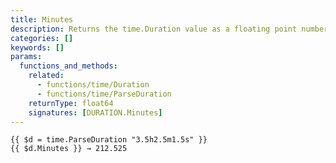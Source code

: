 ```yaml
---
title: Minutes
description: Returns the time.Duration value as a floating point number of minutes.
categories: []
keywords: []
params:
  functions_and_methods:
    related:
      - functions/time/Duration
      - functions/time/ParseDuration
    returnType: float64
    signatures: [DURATION.Minutes]
---
```


```go-html-template
{{ $d = time.ParseDuration "3.5h2.5m1.5s" }}
{{ $d.Minutes }} → 212.525
```
